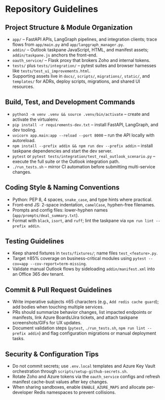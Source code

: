 # Repository Guidelines

## Project Structure & Module Organization
- `app/` – FastAPI APIs, LangGraph pipelines, and integration clients; trace flows from `app/main.py` and `app/langgraph_manager.py`.
- `addin/` – Outlook taskpane JavaScript, HTML, and manifest assets; `addin/taskpane.js` anchors the front-end.
- `oauth_service/` – Flask proxy that brokers Zoho and internal tokens.
- `tests/` plus `tests/integration/` – pytest suites and browser harnesses like `tests/test_ui_improvements.html`.
- Supporting assets live in `docs/`, `scripts/`, `migrations/`, `static/`, and `templates/` for ADRs, deploy scripts, migrations, and shared UI resources.

## Build, Test, and Development Commands
- `python3 -m venv .venv && source .venv/bin/activate` – create and activate the virtualenv.
- `pip install -r requirements-dev.txt` – install FastAPI, LangGraph, and dev tooling.
- `uvicorn app.main:app --reload --port 8000` – run the API locally with autoreload.
- `npm install --prefix addin && npm run dev --prefix addin` – install taskpane dependencies and start the dev server.
- `pytest` or `pytest tests/integration/test_real_outlook_scenario.py` – execute the full suite or the Outlook integration path.
- `./run_tests.sh` – mirror CI automation before submitting multi-service changes.

## Coding Style & Naming Conventions
- Python: PEP 8, 4 spaces, `snake_case`, and type hints where practical.
- Front-end JS: 2-space indentation, `camelCase`, hyphen-free filenames.
- Prompts and config files: lower-hyphen names (`app/prompts/deal_summary.txt`).
- Format with `black`, `isort`, and `ruff`; lint the taskpane via `npm run lint --prefix addin`.

## Testing Guidelines
- Keep shared fixtures in `tests/fixtures/`; name files `test_<feature>.py`.
- Target ≥85% coverage on business-critical modules using `pytest --cov=app --cov-report=term-missing`.
- Validate manual Outlook flows by sideloading `addin/manifest.xml` into an Office 365 dev tenant.

## Commit & Pull Request Guidelines
- Write imperative subjects ≤65 characters (e.g., `Add redis cache guard`); add bodies when touching multiple services.
- PRs should summarize behavior changes, list impacted endpoints or manifests, link Azure Boards/Jira tickets, and attach taskpane screenshots/GIFs for UX updates.
- Document validation steps (`pytest`, `./run_tests.sh`, `npm run lint --prefix addin`) and flag configuration migrations or manual deployment tasks.

## Security & Configuration Tips
- Do not commit secrets; use `.env.local` templates and Azure Key Vault orchestration through `scripts/setup-github-secrets.sh`.
- Rotate Zoho and Azure tokens via the `oauth_service` configs and refresh manifest cache-bust values after key changes.
- When sharing sandboxes, enable `ENABLE_AZURE_MAPS` and allocate per-developer Redis namespaces to prevent collisions.
